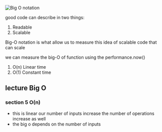 ![Big O notation](https://cdn-media-1.freecodecamp.org/images/1*KfZYFUT2OKfjekJlCeYvuQ.jpeg)

good code can describe in two things:

1. Readable
2. Scalable

Big-O notation is what allow us to measure this idea of scalable code that can scale

we can measure the big-O of function using the performance.now()

1. O(n) Linear time
2. O(1) Constant time

## lecture Big O

### section 5 O(n)

- this is linear our number of inputs increase the number of operations increase as well
- the big o depends on the number of inputs
